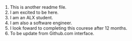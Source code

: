 1. This is another readme file.
2. I am excited to be here.
2. I am an ALX student.
3. I am also a software engineer.
4. I look foward to completing this courese after 12 months.
5. To be update from Github.com interface.
